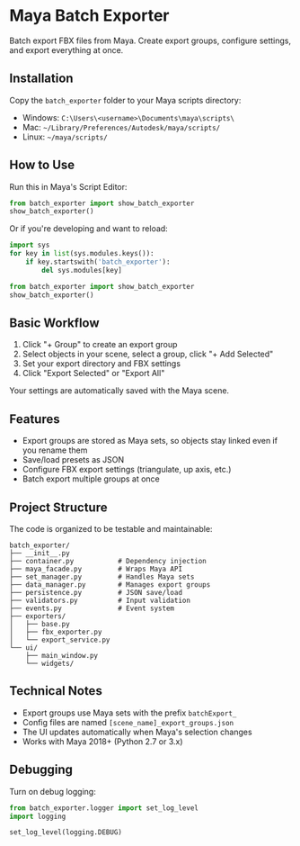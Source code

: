 # Maya Batch Exporter

Batch export FBX files from Maya. Create export groups, configure settings, and export everything at once.

## Installation

Copy the `batch_exporter` folder to your Maya scripts directory:
- Windows: `C:\Users\<username>\Documents\maya\scripts\`
- Mac: `~/Library/Preferences/Autodesk/maya/scripts/`
- Linux: `~/maya/scripts/`

## How to Use

Run this in Maya's Script Editor:

```python
from batch_exporter import show_batch_exporter
show_batch_exporter()
```

Or if you're developing and want to reload:

```python
import sys
for key in list(sys.modules.keys()):
    if key.startswith('batch_exporter'):
        del sys.modules[key]

from batch_exporter import show_batch_exporter
show_batch_exporter()
```

## Basic Workflow

1. Click "+ Group" to create an export group
2. Select objects in your scene, select a group, click "+ Add Selected"
3. Set your export directory and FBX settings
4. Click "Export Selected" or "Export All"

Your settings are automatically saved with the Maya scene.

## Features

- Export groups are stored as Maya sets, so objects stay linked even if you rename them
- Save/load presets as JSON
- Configure FBX export settings (triangulate, up axis, etc.)
- Batch export multiple groups at once

## Project Structure

The code is organized to be testable and maintainable:

```
batch_exporter/
├── __init__.py
├── container.py           # Dependency injection
├── maya_facade.py         # Wraps Maya API
├── set_manager.py         # Handles Maya sets
├── data_manager.py        # Manages export groups
├── persistence.py         # JSON save/load
├── validators.py          # Input validation
├── events.py              # Event system
├── exporters/
│   ├── base.py
│   ├── fbx_exporter.py
│   └── export_service.py
└── ui/
    ├── main_window.py
    └── widgets/
```

## Technical Notes

- Export groups use Maya sets with the prefix `batchExport_`
- Config files are named `[scene_name]_export_groups.json`
- The UI updates automatically when Maya's selection changes
- Works with Maya 2018+ (Python 2.7 or 3.x)

## Debugging

Turn on debug logging:

```python
from batch_exporter.logger import set_log_level
import logging

set_log_level(logging.DEBUG)
```
